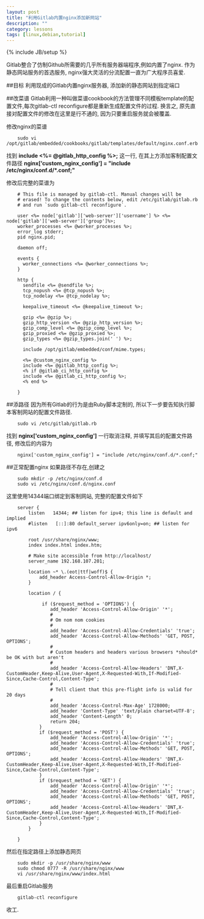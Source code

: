 ```yaml
---
layout: post
title: "利用Gitlab内置nginx添加新网站"
description: ""
category: lessons
tags: [linux,debian,tutorial]
---
```

{% include JB/setup %}

Gitlab整合了仿制Github所需要的几乎所有服务器端程序,例如内置了nginx. 作为静态网站服务的首选服务, nginx强大灵活的分流配置一直为广大程序员喜爱.


##目标
利用现成的Gitlab内置nginx服务器, 添加新的静态网站到指定端口

##改菜谱
Gitlab利用一种叫做菜谱cookbook的方法管理不同模板template的配置文件,每次gitlab-ctl reconfigure都是重新生成配置文件的过程. 换言之, 原先直接对配置文件的修改在这里是行不通的, 因为只要重启服务就会被覆盖.

修改nginx的菜谱
  
		sudo vi /opt/gitlab/embedded/cookbooks/gitlab/templates/default/nginx.conf.erb 

找到 **include <%= @gitlab_http_config %>;** 这一行, 在其上方添加客制配置文件路径 **nginx['custom_nginx_config'] = "include /etc/nginx/conf.d/*.conf;"** 

修改后完整的菜谱为

		# This file is managed by gitlab-ctl. Manual changes will be
		# erased! To change the contents below, edit /etc/gitlab/gitlab.rb
		# and run `sudo gitlab-ctl reconfigure`.

		user <%= node['gitlab']['web-server']['username'] %> <%= node['gitlab']['web-server']['group']%>;
		worker_processes <%= @worker_processes %>;
		error_log stderr;
		pid nginx.pid;

		daemon off;

		events {
		  worker_connections <%= @worker_connections %>;
		}

		http {
		  sendfile <%= @sendfile %>;
		  tcp_nopush <%= @tcp_nopush %>;
		  tcp_nodelay <%= @tcp_nodelay %>;

		  keepalive_timeout <%= @keepalive_timeout %>;

		  gzip <%= @gzip %>;
		  gzip_http_version <%= @gzip_http_version %>;
		  gzip_comp_level <%= @gzip_comp_level %>;
		  gzip_proxied <%= @gzip_proxied %>;
		  gzip_types <%= @gzip_types.join(' ') %>;

		  include /opt/gitlab/embedded/conf/mime.types;
		  
		  <%= @custom_nginx_config %>
		  include <%= @gitlab_http_config %>;
		  <% if @gitlab_ci_http_config %>
		  include <%= @gitlab_ci_http_config %>;
		  <% end %>

		}

##添路径
因为所有Gitlab的行为是由Ruby脚本定制的, 所以下一步要告知执行脚本客制网站的配置文件路径.

		sudo vi /etc/gitlab/gitlab.rb
  
找到 **nginx['custom_nginx_config']** 一行取消注释, 并填写其后的配置文件路径, 修改后的内容为

		nginx['custom_nginx_config'] = "include /etc/nginx/conf.d/*.conf;"

##正常配置nginx
如果路径不存在,创建之

		sudo mkdir -p /etc/nginx/conf.d
		sudo vi /etc/nginx/conf.d/nginx.conf
  
这里使用14344端口绑定到客制网站, 完整的配置文件如下

		server {
			listen   14344; ## listen for ipv4; this line is default and implied
			#listen   [::]:80 default_server ipv6only=on; ## listen for ipv6

			root /usr/share/nginx/www;
			index index.html index.htm;

			# Make site accessible from http://localhost/
			server_name 192.168.107.201;

			location ~* \.(eot|ttf|woff)$ {
				add_header Access-Control-Allow-Origin *;
			}

			location / {				
				
				 if ($request_method = 'OPTIONS') {
					add_header 'Access-Control-Allow-Origin' '*';
					#
					# Om nom nom cookies
					#
					add_header 'Access-Control-Allow-Credentials' 'true';
					add_header 'Access-Control-Allow-Methods' 'GET, POST, OPTIONS';
					#
					# Custom headers and headers various browsers *should* be OK with but aren't
					#
					add_header 'Access-Control-Allow-Headers' 'DNT,X-CustomHeader,Keep-Alive,User-Agent,X-Requested-With,If-Modified-Since,Cache-Control,Content-Type';
					#
					# Tell client that this pre-flight info is valid for 20 days
					#
					add_header 'Access-Control-Max-Age' 1728000;
					add_header 'Content-Type' 'text/plain charset=UTF-8';
					add_header 'Content-Length' 0;
					return 204;
				}
				if ($request_method = 'POST') {
					add_header 'Access-Control-Allow-Origin' '*';
					add_header 'Access-Control-Allow-Credentials' 'true';
					add_header 'Access-Control-Allow-Methods' 'GET, POST, OPTIONS';
					add_header 'Access-Control-Allow-Headers' 'DNT,X-CustomHeader,Keep-Alive,User-Agent,X-Requested-With,If-Modified-Since,Cache-Control,Content-Type';
				}
				if ($request_method = 'GET') {
					add_header 'Access-Control-Allow-Origin' '*';
					add_header 'Access-Control-Allow-Credentials' 'true';
					add_header 'Access-Control-Allow-Methods' 'GET, POST, OPTIONS';
					add_header 'Access-Control-Allow-Headers' 'DNT,X-CustomHeader,Keep-Alive,User-Agent,X-Requested-With,If-Modified-Since,Cache-Control,Content-Type';
				}
			}
			
		}

然后在指定路径上添加静态网页

		sudo mkdir -p /usr/share/nginx/www
		sudo chmod 0777 -R /usr/share/nginx/www
		vi /usr/share/nginx/www/index.html

最后重启Gitlab服务

		gitlab-ctl reconfigure
  
收工.
